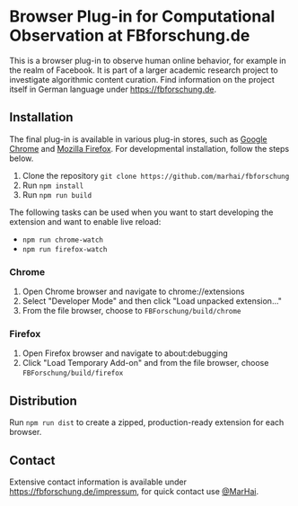 # Browser Plug-in for Computational Observation at FBforschung.de

This is a browser plug-in to observe human online behavior, for example in the realm of Facebook. It is part of a larger academic research project to investigate algorithmic content curation. Find information on the project itself in German language under <https://fbforschung.de>.

## Installation

The final plug-in is available in various plug-in stores, such as [Google Chrome](https://chrome.google.com/webstore/detail/fbforschungde-browser-plu/faemgdmnkflbiakkkchdgpaphljccpch) and [Mozilla Firefox](https://addons.mozilla.org/firefox/addon/fbforschung/). For developmental installation, follow the steps below.

1. Clone the repository `git clone https://github.com/marhai/fbforschung`
1. Run `npm install`
1. Run `npm run build`

The following tasks can be used when you want to start developing the extension and want to enable live reload:
- `npm run chrome-watch`
- `npm run firefox-watch`

### Chrome
1. Open Chrome browser and navigate to chrome://extensions
1. Select "Developer Mode" and then click "Load unpacked extension..."
1. From the file browser, choose to `FBForschung/build/chrome`

### Firefox
1. Open Firefox browser and navigate to about:debugging
1. Click "Load Temporary Add-on" and from the file browser, choose `FBForschung/build/firefox`

## Distribution
Run `npm run dist` to create a zipped, production-ready extension for each browser.

## Contact
Extensive contact information is available under <https://fbforschung.de/impressum>, for quick contact use [@MarHai](https://github.com/MarHai). 
